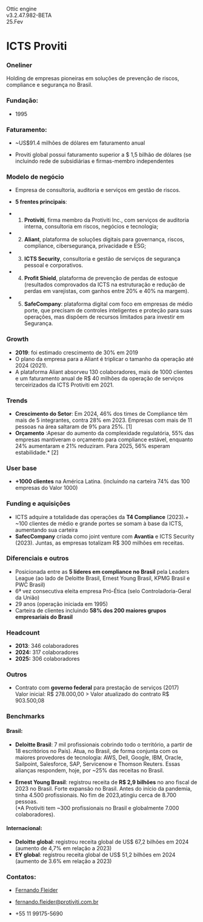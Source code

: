 Ottic engine <br> v3.2.47.982-BETA <br>
25.Fev<br>


# ICTS Proviti

### Oneliner
Holding de empresas pioneiras em soluções de prevenção de riscos, compliance e segurança no Brasil. 

### Fundação:
- 1995

### Faturamento:
- ~US$91.4 milhões de dólares em faturamento anual  
* Proviti global possui faturamento superior a $ 1,5 bilhão de dólares 
(se incluindo rede de subsidiárias e firmas-membro independentes

### Modelo de negócio
- Empresa de consultoria, auditoria e serviços em gestão de riscos.

- **5 frentes principais**:

- 1) **Protiviti**, firma membro da Protiviti Inc., com serviços de auditoria interna, consultoria em riscos, negócios e tecnologia; 

- 2) **Aliant**, plataforma de soluções digitais para governança, riscos, compliance, cibersegurança, privacidade e ESG;
- 3) **ICTS Security**, consultoria e gestão de serviços de segurança pessoal e corporativos.
- 4) **Profit Shield**, plataforma de prevenção de perdas de estoque 
(resultados comprovados da ICTS na estruturação e redução de perdas em varejistas, com ganhos entre 20% e 40% na margem).
- 5) **SafeCompany**: plataforma digital com foco em empresas de médio porte, que precisam de controles inteligentes e proteção para suas operações, mas dispõem de recursos limitados para investir em Segurança. 

###  Growth

- **2019**: foi estimado crescimento de 30% em 2019
- O plano da empresa para a Aliant é triplicar o tamanho da operação até 2024 (2021). 
- A plataforma Aliant absorveu 130 colaboradores, mais de 1000 clientes e um faturamento anual de R$ 40 milhões da operação de serviços terceirizados da ICTS Protiviti em 2021.


### Trends

- **Crescimento do Setor**: Em 2024, 46% dos times de Compliance têm mais de 5 integrantes, contra 28% em 2023. Empresas com mais de 11 pessoas na área saltaram de 9% para 25%. [1]
- **Orçamento** :Apesar do aumento da complexidade regulatória, 55% das empresas mantiveram o orçamento para compliance estável, enquanto 24% aumentaram e 21% reduziram. Para 2025, 56% esperam estabilidade.* [2]


### User base
- **+1000 clientes** na América Latina.
  (incluindo na carteira 74% das 100 empresas do Valor 1000)

### Funding e aquisições
- ICTS adquire a totalidade das operações da **T4 Compliance** (2023).+ ~100 clientes de médio e grande portes se somam à base da ICTS, aumentando sua carteira
- **SafecCompany** criada como joint venture com **Avantia** e ICTS Security (2023). Juntas, as empresas totalizam R$ 300 milhões em receitas.

### Diferenciais e outros
- Posicionada entre as **5 líderes em compliance no Brasil** pela Leaders League
 (ao lado de Deloitte Brasil, Ernest Young Brasil, KPMG Brasil e PWC Brasil)
- 6ª vez consecutiva eleita empresa Pró-Ética (selo Controladoria-Geral da União)
- 29 anos (operação iniciada em 1995)
- Carteira de clientes incluindo **58% dos 200 maiores grupos empresariais do Brasil** 


### Headcount
- **2013**: 346 colaboradores
- **2024:** 317 colaboradores  
- **2025:** 306 colaboradores


### Outros

- Contrato com **governo federal** para prestação de serviços (2017) <br>
Valor inicial: R$ 278.000,00 > Valor atualizado do contrato R$ 903.500,08


### Benchmarks
#### Brasil:
- **Deloitte Brasil**: 7 mil profissionais cobrindo todo o território, a partir de 18 escritórios no País). Atua, no Brasil, de forma conjunta com os maiores provedores de tecnologia: AWS, Dell, Google, IBM, Oracle, Sailpoint, Salesforce, SAP, Servicenow e Thomson Reuters. Essas alianças respondem, hoje, por ~25% das receitas no Brasil.

- **Ernest Young Brasil**: registrou receita de **R$ 2,9 bilhões** no ano fiscal de 2023 no Brasil. Forte expansão no Brasil. Antes do início da pandemia, tinha 4.500 profissionais. No fim de 2023,atingiu cerca de 8.700 pessoas. <br>
 (*A Protiviti tem ~300 profissionais no Brasil e globalmente 7.000 colaboradores).

#### Internacional:
- **Deloitte global**:  registrou receita global de US$ 67,2 bilhões em 2024  (aumento de 4,7% em relação a 2023)
- **EY global**: registrou receita global de US$ 51,2 bilhões em 2024 (aumento de 3.6% em relação a 2023)

### Contatos:
- [Fernando Fleider](https://www.linkedin.com/in/fleider/)

- fernando.fleider@protiviti.com.br

- +55 11 99175-5690

